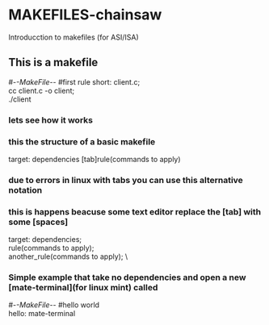 # MAKEFILES-chainsaw
Introducction to makefiles (for ASI/ISA)

## This is a makefile

#-*-MakeFile-*-
#first rule 
short: client.c; \
cc client.c -o client; \
./client

### lets see how it works

### this the structure of a basic makefile

target: dependencies
[tab]rule(commands to apply)


### due to errors in linux with tabs you can use this alternative notation 
### this is happens beacuse some text editor replace the [tab] with some [spaces]

target: dependencies; \
rule(commands to apply); \
another_rule(commands to apply); \

### Simple  example that take no dependencies and open a new [mate-terminal](for linux mint) called

#-*-MakeFile-*-
#hello world  
hello:
  mate-terminal 

